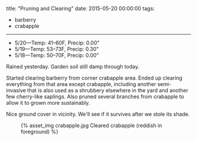 title: "Pruning and Clearing"
date: 2015-05-20 00:00:00
tags:
  - barberry
  - crabapple
---

- 5/20&mdash;Temp: 41&ndash;60F, Precip: 0.00"
- 5/19&mdash;Temp: 53&ndash;73F, Precip: 0.30"
- 5/18&mdash;Temp: 50&ndash;70F, Precip: 0.00"

Rained yesterday. Garden soil still damp through today.

Started clearing barberry from corner crabapple area. Ended up clearing
everything from that area except crabapple, including another semi-invasive that
is also used as a shrubbery elsewhere in the yard and another few cherry-like
saplings. Also pruned several branches from crabapple to allow it to grown more
sustainably.

Nice ground cover in vicinity. We'll see if it survives after we stole its
shade.

<figure>
  {% asset_img crabapple.jpg Cleared crabapple (reddish in foreground) %}
</figure>
